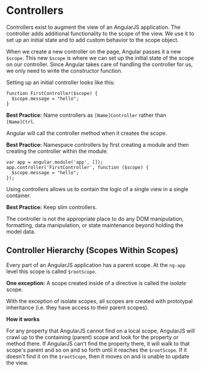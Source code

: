 # Controllers

Controllers exist to augment the view of an AngularJS application. The controller adds additional functionality to the scope of the view. We use it to set up an initial state and to add custom behavior to the scope object.

When we create a new controller on the page, Angular passes it a new `$scope`. This new `$scope` is where we can set up the initial state of the scope on our controller. Since Angular takes care of handling the controller for us, we only need to write the constructor function.

Setting up an initial controller looks like this:

```
function FirstController($scope) {
  $scope.message = "hello";
}
```

**Best Practice:** Name controllers as `[Name]Controller` rather than `[Name]Ctrl`.

Angular will call the controller method when it creates the scope.

**Best Practice:** Namespace controllers by first creating a module and then creating the controller within the module.

```
var app = angular.module('app', []);
app.controller('FirstController', function ($scope) {
  $scope.message = "hello";
});
```

Using controllers allows us to contain the logic of a single view in a single container.

**Best Practice:** Keep slim controllers.

The controller is not the appropriate place to do any DOM manipulation, formatting, data manipulation, or state maintenance beyond holding the model data.

## Controller Hierarchy (Scopes Within Scopes)

Every part of an AngularJS application has a parent scope. At the `ng-app` level this scope is called `$rootScope`.

**One exception:** A scope created inside of a directive is called the *isolate* scope.

With the exception of isolate scopes, all scopes are created with prototypal inheritance (i.e. they have access to their parent scopes).

**How it works**

For any property that AngularJS cannot find on a local scope, AngularJS will crawl up to the containing (parent) scope and look for the property or method there. If AngularJS can't find the property there, it will walk to that scope's parent and so on and so forth until it reaches the `$rootScope`. If it doesn't find it on the `$rootScope`, then it moves on and is unable to update the view.